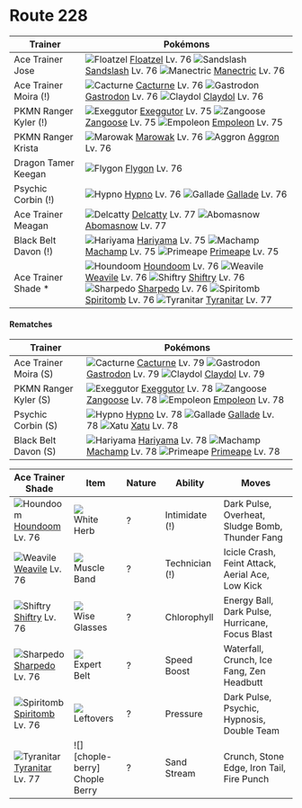 # Route 228

Trainer               | Pokémons
---                   | ---
Ace Trainer Jose      | ![][419]  [Floatzel] Lv. 76  ![][028]  [Sandslash] Lv. 76  ![][310]  [Manectric] Lv. 76
Ace Trainer Moira (!) | ![][332]  [Cacturne] Lv. 76  ![][423]  [Gastrodon] Lv. 76  ![][344]  [Claydol] Lv. 76
PKMN Ranger Kyler (!) | ![][103]  [Exeggutor] Lv. 75  ![][335]  [Zangoose] Lv. 75  ![][395]  [Empoleon] Lv. 75
PKMN Ranger Krista    | ![][105]  [Marowak] Lv. 76  ![][306]  [Aggron] Lv. 76
Dragon Tamer Keegan   | ![][330]  [Flygon] Lv. 76
Psychic Corbin (!)    | ![][097]  [Hypno] Lv. 76  ![][475]  [Gallade] Lv. 76
Ace Trainer Meagan    | ![][301]  [Delcatty] Lv. 77  ![][460]  [Abomasnow] Lv. 77
Black Belt Davon (!)  | ![][297]  [Hariyama] Lv. 75  ![][068]  [Machamp] Lv. 75  ![][057]  [Primeape] Lv. 75
Ace Trainer Shade *   | ![][229]  [Houndoom] Lv. 76  ![][461]  [Weavile] Lv. 76  ![][275]  [Shiftry] Lv. 76 <br> ![][319]  [Sharpedo] Lv. 76  ![][442]  [Spiritomb] Lv. 76  ![][248]  [Tyranitar] Lv. 77

#### Rematches

Trainer               | Pokémons
---                   | ---
Ace Trainer Moira (S) | ![][332]  [Cacturne] Lv. 79  ![][423]  [Gastrodon] Lv. 79  ![][344]  [Claydol] Lv. 79
PKMN Ranger Kyler (S) | ![][103]  [Exeggutor] Lv. 78  ![][335]  [Zangoose] Lv. 78  ![][395]  [Empoleon] Lv. 78
Psychic Corbin (S)    | ![][097]  [Hypno] Lv. 78  ![][475]  [Gallade] Lv. 78  ![][178]  [Xatu] Lv. 78
Black Belt Davon (S)  | ![][297]  [Hariyama] Lv. 78  ![][068]  [Machamp] Lv. 78  ![][057]  [Primeape] Lv. 78

Ace Trainer Shade  | Item           | Nature | Ability        | Moves
---                | ---            | ---    | ---            | ---
![][229]<br> [Houndoom] Lv. 76        | ![][white-herb]<br> White Herb          | ?        | Intimidate (!)      | Dark Pulse, Overheat, Sludge Bomb, Thunder Fang
![][461]<br> [Weavile] Lv. 76         | ![][muscle-band]<br> Muscle Band        | ?        | Technician (!)      | Icicle Crash, Feint Attack, Aerial Ace, Low Kick
![][275]<br> [Shiftry] Lv. 76         | ![][wise-glasses]<br> Wise Glasses      | ?        | Chlorophyll         | Energy Ball, Dark Pulse, Hurricane, Focus Blast
![][319]<br> [Sharpedo] Lv. 76        | ![][expert-belt]<br> Expert Belt        | ?        | Speed Boost         | Waterfall, Crunch, Ice Fang, Zen Headbutt
![][442]<br> [Spiritomb] Lv. 76       | ![][leftovers]<br> Leftovers            | ?        | Pressure            | Dark Pulse, Psychic, Hypnosis, Double Team
![][248]<br> [Tyranitar] Lv. 77       | ![][chople-berry]<br> Chople Berry      | ?        | Sand Stream         | Crunch, Stone Edge, Iron Tail, Fire Punch


[028]: https://raw.githubusercontent.com/PokeAPI/sprites/master/sprites/pokemon/28.png "Sandslash"
[057]: https://raw.githubusercontent.com/PokeAPI/sprites/master/sprites/pokemon/57.png "Primeape"
[068]: https://raw.githubusercontent.com/PokeAPI/sprites/master/sprites/pokemon/68.png "Machamp"
[097]: https://raw.githubusercontent.com/PokeAPI/sprites/master/sprites/pokemon/97.png "Hypno"
[103]: https://raw.githubusercontent.com/PokeAPI/sprites/master/sprites/pokemon/103.png "Exeggutor"
[105]: https://raw.githubusercontent.com/PokeAPI/sprites/master/sprites/pokemon/105.png "Marowak"
[178]: https://raw.githubusercontent.com/PokeAPI/sprites/master/sprites/pokemon/178.png "Xatu"
[229]: https://raw.githubusercontent.com/PokeAPI/sprites/master/sprites/pokemon/229.png "Houndoom"
[248]: https://raw.githubusercontent.com/PokeAPI/sprites/master/sprites/pokemon/248.png "Tyranitar"
[275]: https://raw.githubusercontent.com/PokeAPI/sprites/master/sprites/pokemon/275.png "Shiftry"
[297]: https://raw.githubusercontent.com/PokeAPI/sprites/master/sprites/pokemon/297.png "Hariyama"
[301]: https://raw.githubusercontent.com/PokeAPI/sprites/master/sprites/pokemon/301.png "Delcatty"
[306]: https://raw.githubusercontent.com/PokeAPI/sprites/master/sprites/pokemon/306.png "Aggron"
[310]: https://raw.githubusercontent.com/PokeAPI/sprites/master/sprites/pokemon/310.png "Manectric"
[319]: https://raw.githubusercontent.com/PokeAPI/sprites/master/sprites/pokemon/319.png "Sharpedo"
[330]: https://raw.githubusercontent.com/PokeAPI/sprites/master/sprites/pokemon/330.png "Flygon"
[332]: https://raw.githubusercontent.com/PokeAPI/sprites/master/sprites/pokemon/332.png "Cacturne"
[335]: https://raw.githubusercontent.com/PokeAPI/sprites/master/sprites/pokemon/335.png "Zangoose"
[344]: https://raw.githubusercontent.com/PokeAPI/sprites/master/sprites/pokemon/344.png "Claydol"
[395]: https://raw.githubusercontent.com/PokeAPI/sprites/master/sprites/pokemon/395.png "Empoleon"
[419]: https://raw.githubusercontent.com/PokeAPI/sprites/master/sprites/pokemon/419.png "Floatzel"
[423]: https://raw.githubusercontent.com/PokeAPI/sprites/master/sprites/pokemon/423.png "Gastrodon"
[442]: https://raw.githubusercontent.com/PokeAPI/sprites/master/sprites/pokemon/442.png "Spiritomb"
[460]: https://raw.githubusercontent.com/PokeAPI/sprites/master/sprites/pokemon/460.png "Abomasnow"
[461]: https://raw.githubusercontent.com/PokeAPI/sprites/master/sprites/pokemon/461.png "Weavile"
[475]: https://raw.githubusercontent.com/PokeAPI/sprites/master/sprites/pokemon/475.png "Gallade"
[Sandslash]: /pokemon_changes/028.md
[Primeape]: /pokemon_changes/057.md
[Machamp]: /pokemon_changes/068.md
[Hypno]: /pokemon_changes/097.md
[Exeggutor]: /pokemon_changes/103.md
[Marowak]: /pokemon_changes/105.md
[Xatu]: /pokemon_changes/178.md
[Houndoom]: /pokemon_changes/229.md
[Tyranitar]: /pokemon_changes/248.md
[Shiftry]: /pokemon_changes/275.md
[Hariyama]: /pokemon_changes/297.md
[Delcatty]: /pokemon_changes/301.md
[Aggron]: /pokemon_changes/306.md
[Manectric]: /pokemon_changes/310.md
[Sharpedo]: /pokemon_changes/319.md
[Flygon]: /pokemon_changes/330.md
[Cacturne]: /pokemon_changes/332.md
[Zangoose]: /pokemon_changes/335.md
[Claydol]: /pokemon_changes/344.md
[Empoleon]: /pokemon_changes/395.md
[Floatzel]: /pokemon_changes/419.md
[Gastrodon]: /pokemon_changes/423.md
[Spiritomb]: /pokemon_changes/442.md
[Abomasnow]: /pokemon_changes/460.md
[Weavile]: /pokemon_changes/461.md
[Gallade]: /pokemon_changes/475.md
[expert-belt]: https://raw.githubusercontent.com/PokeAPI/sprites/master/sprites/items/expert-belt.png
[white-herb]: https://raw.githubusercontent.com/PokeAPI/sprites/master/sprites/items/white-herb.png
[wise-glasses]: https://raw.githubusercontent.com/PokeAPI/sprites/master/sprites/items/wise-glasses.png
[leftovers]: https://raw.githubusercontent.com/PokeAPI/sprites/master/sprites/items/leftovers.png
[muscle-band]: https://raw.githubusercontent.com/PokeAPI/sprites/master/sprites/items/muscle-band.png
